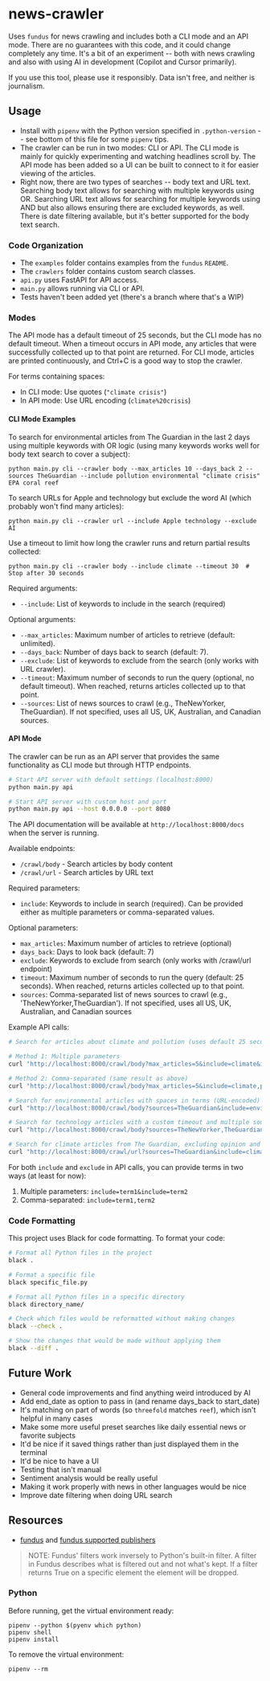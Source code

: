 # news-crawler

Uses `fundus` for news crawling and includes both a CLI mode and an API mode. There are no guarantees with this code, and it could change completely any time. It's a bit of an experiment -- both with news crawling and also with using AI in development (Copilot and Cursor primarily).

If you use this tool, please use it responsibly. Data isn't free, and neither is journalism.

## Usage
- Install with `pipenv` with the Python version specified in `.python-version` -- see bottom of this file for some `pipenv` tips.
- The crawler can be run in two modes: CLI or API. The CLI mode is mainly for quickly experimenting and watching headlines scroll by. The API mode has been added so a UI can be built to connect to it for easier viewing of the articles.
- Right now, there are two types of searches -- body text and URL text. Searching body text allows for searching with multiple keywords using OR. Searching URL text allows for searching for multiple keywords using AND but also allows ensuring there are excluded keywords, as well. There is date filtering available, but it's better supported for the body text search.

### Code Organization

- The `examples` folder contains examples from the `fundus` `README`.
- The `crawlers` folder contains custom search classes.
- `api.py` uses FastAPI for API access.
- `main.py` allows running via CLI or API.
- Tests haven't been added yet (there's a branch where that's a WIP)

### Modes

The API mode has a default timeout of 25 seconds, but the CLI mode has no default timeout. When a timeout occurs in API mode, any articles that were successfully collected up to that point are returned. For CLI mode, articles are printed continuously, and Ctrl+C is a good way to stop the crawler.

For terms containing spaces:
- In CLI mode: Use quotes (`"climate crisis"`)
- In API mode: Use URL encoding (`climate%20crisis`)

#### CLI Mode Examples

To search for environmental articles from The Guardian in the last 2 days using multiple keywords with OR logic (using many keywords works well for body text search to cover a subject):
```
python main.py cli --crawler body --max_articles 10 --days_back 2 --sources TheGuardian --include pollution environmental "climate crisis" EPA coral reef
```

To search URLs for Apple and technology but exclude the word AI (which probably won't find many articles):
```
python main.py cli --crawler url --include Apple technology --exclude AI
```

Use a timeout to limit how long the crawler runs and return partial results collected:
```
python main.py cli --crawler body --include climate --timeout 30  # Stop after 30 seconds
```

Required arguments:
- `--include`: List of keywords to include in the search (required)

Optional arguments:
- `--max_articles`: Maximum number of articles to retrieve (default: unlimited).
- `--days_back`: Number of days back to search (default: 7).
- `--exclude`: List of keywords to exclude from the search (only works with URL crawler).
- `--timeout`: Maximum number of seconds to run the query (optional, no default timeout). When reached, returns articles collected up to that point.
- `--sources`: List of news sources to crawl (e.g., TheNewYorker, TheGuardian). If not specified, uses all US, UK, Australian, and Canadian sources.

#### API Mode
The crawler can be run as an API server that provides the same functionality as CLI mode but through HTTP endpoints.

```bash
# Start API server with default settings (localhost:8000)
python main.py api

# Start API server with custom host and port
python main.py api --host 0.0.0.0 --port 8080
```

The API documentation will be available at `http://localhost:8000/docs` when the server is running.

Available endpoints:
- `/crawl/body` - Search articles by body content
- `/crawl/url` - Search articles by URL text

Required parameters:
- `include`: Keywords to include in search (required). Can be provided either as multiple parameters or comma-separated values.

Optional parameters:
- `max_articles`: Maximum number of articles to retrieve (optional)
- `days_back`: Days to look back (default: 7)
- `exclude`: Keywords to exclude from search (only works with /crawl/url endpoint)
- `timeout`: Maximum number of seconds to run the query (default: 25 seconds). When reached, returns articles collected up to that point.
- `sources`: Comma-separated list of news sources to crawl (e.g., 'TheNewYorker,TheGuardian'). If not specified, uses all US, UK, Australian, and Canadian sources

Example API calls:
```bash
# Search for articles about climate and pollution (uses default 25 second timeout)

# Method 1: Multiple parameters
curl "http://localhost:8000/crawl/body?max_articles=5&include=climate&include=pollution"

# Method 2: Comma-separated (same result as above)
curl "http://localhost:8000/crawl/body?max_articles=5&include=climate,pollution"

# Search for environmental articles with spaces in terms (URL-encoded)
curl "http://localhost:8000/crawl/body?sources=TheGuardian&include=environmental,climate%20crisis,coral%20reef"

# Search for technology articles with a custom timeout and multiple sources
curl "http://localhost:8000/crawl/body?sources=TheNewYorker,TheGuardian&include=technology&timeout=60"

# Search for climate articles from The Guardian, excluding opinion and podcast pieces with URL filtering
curl "http://localhost:8000/crawl/url?sources=TheGuardian&include=climate&exclude=opinion,podcast"
```

For both `include` and `exclude` in API calls, you can provide terms in two ways (at least for now):
1. Multiple parameters: `include=term1&include=term2`
2. Comma-separated: `include=term1,term2`

### Code Formatting
This project uses Black for code formatting. To format your code:

```bash
# Format all Python files in the project
black .

# Format a specific file
black specific_file.py

# Format all Python files in a specific directory
black directory_name/

# Check which files would be reformatted without making changes
black --check .

# Show the changes that would be made without applying them
black --diff .
```

## Future Work
- General code improvements and find anything weird introduced by AI
- Add end_date as option to pass in (and rename days_back to start_date)
- It's matching on part of words (so `threefold` matches `reef`), which isn't helpful in many cases
- Make some more useful preset searches like daily essential news or favorite subjects
- It'd be nice if it saved things rather than just displayed them in the terminal
- It'd be nice to have a UI
- Testing that isn't manual
- Sentiment analysis would be really useful
- Making it work properly with news in other languages would be nice
- Improve date filtering when doing URL search

## Resources
- [fundus](https://github.com/flairNLP/fundus) and [fundus supported publishers](https://github.com/flairNLP/fundus/blob/master/docs/supported_publishers.md)

> NOTE: Fundus' filters work inversely to Python's built-in filter. A filter in Fundus describes what is filtered out and not what's kept. If a filter returns True on a specific element the element will be dropped.

### Python

Before running, get the virtual environment ready:
```
pipenv --python $(pyenv which python)
pipenv shell
pipenv install
```

To remove the virtual environment:
```
pipenv --rm
```
